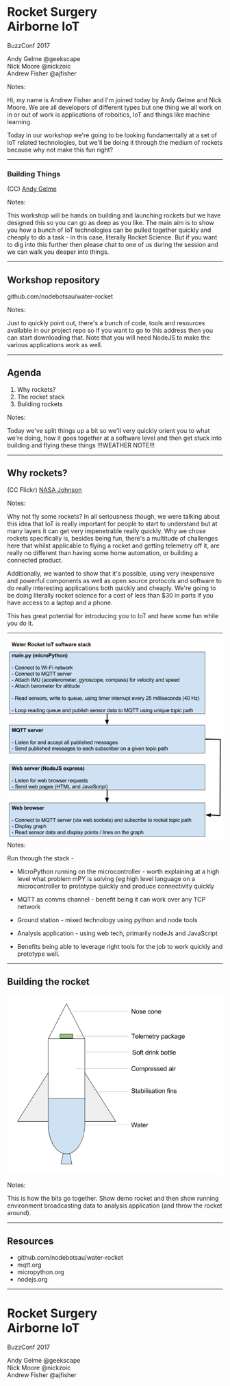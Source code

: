 # Rocket Surgery<br/>Airborne IoT
<!-- .slide: class="title" -->

BuzzConf 2017<!-- .element: class="location" -->

Andy Gelme @geekscape<br/>
Nick Moore @nickzoic<br/>
Andrew Fisher @ajfisher<!-- .element: class="author multi" -->

Notes:

Hi, my name is Andrew Fisher and I'm joined today by Andy Gelme and Nick Moore.
We are all developers of different types but one thing we all work on in or
out of work is applications of roboitics, IoT and things like machine learning.

Today in our workshop we're going to be looking fundamentally at a set of IoT
related technologies, but we'll be doing it through the medium of rockets because
why not make this fun right?

---

### Building Things
<!-- .slide: data-background="/images/np_glasses.jpg" -->

(CC) <!-- .element: class="attribution" -->
[Andy Gelme](https://github.com/geekscape)

Notes:

This workshop will be hands on building and launching rockets but we have
designed this so you can go as deep as you like.
The main aim is to show you how a bunch of IoT technologies
can be pulled together quickly and cheaply to do a task - in this case, literally
Rocket Science. But if you want to dig into this further then please chat to
one of us during the session and we can walk you deeper into things.

---

## Workshop repository

github.com/nodebotsau/water-rocket<!-- .element class="bigtext" -->

Notes:

Just to quickly point out, there's a bunch of code, tools and resources available
in our project repo so if you want to go to this address then you can start
downloading that. Note that you will need NodeJS to make the various applications
work as well. 

---

## Agenda

1. Why rockets?
2. The rocket stack
3. Building rockets

Notes:

Today we've split things up a bit so we'll very quickly orient you to what
we're doing, how it goes together at a software level and then get stuck into
building and flying these things !!!WEATHER NOTE!!!

---

## Why rockets?
<!-- .slide: data-background="/images/soyuz_rocket.jpg" -->

(CC Flickr) <!-- .element: class="attribution" -->
[NASA Johnson](https://www.flickr.com/photos/nasa2explore/8116894761/)

Notes:

Why not fly some rockets? In all seriousness though, we were talking about this
idea that IoT is really important for people to start to understand but at
many layers it can get very impenetrable really quickly. Why we chose rockets
specifically is, besides being fun, there's a multitude of challenges here that
whilst applicable to flying a rocket and getting telemetry off it, are really no
different than having some home automation, or building a connected product.

Additionally, we wanted to show that it's possible, using very inexpensive
and powerful components as well as open source protocols and software to do
really interesting applications both quickly and cheaply. We're going to be
doing literally rocket science for a cost of less than $30 in parts if you
have access to a laptop and a phone.

This has great potential for introducing you to IoT and have some fun while you do it.

---

![](images/rocket_software_stack.png)<!-- .element: style="width:55%" -->
Notes:

Run through the stack - 

- MicroPython running on the microcontroller - worth explaining at a high level
what problem mPY is solving (eg high level language on a microcontroller to
prototype quickly and produce connectivity quickly
- MQTT as comms channel - benefit being it can work over any TCP network
- Ground station - mixed technology using python and node tools
- Analysis application - using web tech, primarily nodeJs and JavaScript

- Benefits being able to leverage right tools for the job to work quickly
and prototype well.

---

## Building the rocket

![](images/rocket_schematic.png)

Notes:

This is how the bits go together. Show demo rocket and then show running
environment broadcasting data to analysis application (and throw the rocket
around).

---

## Resources

* github.com/nodebotsau/water-rocket
* mqtt.org
* micropython.org
* nodejs.org

---

# Rocket Surgery<br/>Airborne IoT
<!-- .slide: class="title" -->

BuzzConf 2017<!-- .element: class="location" -->

Andy Gelme @geekscape<br/>
Nick Moore @nickzoic<br/>
Andrew Fisher @ajfisher<!-- .element: class="author multi" -->
